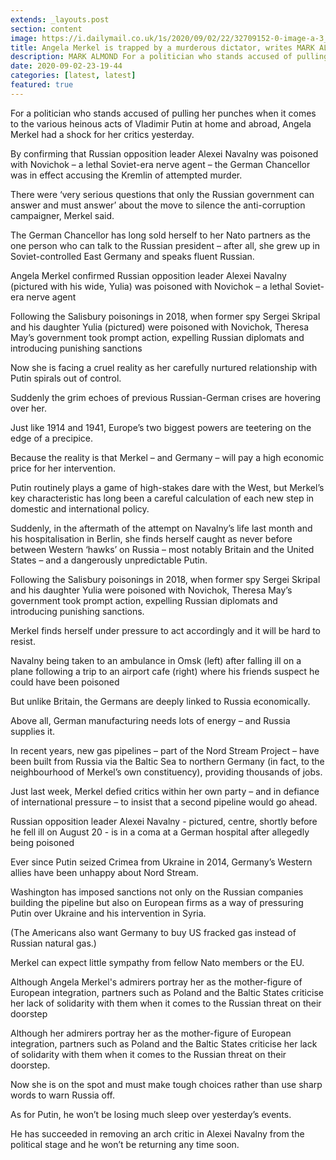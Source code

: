 ```yaml
---
extends: _layouts.post
section: content
image: https://i.dailymail.co.uk/1s/2020/09/02/22/32709152-0-image-a-3_1599083754811.jpg 
title: Angela Merkel is trapped by a murderous dictator, writes MARK ALMOND 
description: MARK ALMOND For a politician who stands accused of pulling her punches when it comes to the various acts of Putin at home and abroad, Angela Merkel had a shock for her critics yesterday. 
date: 2020-09-02-23-19-44 
categories: [latest, latest] 
featured: true 
--- 
```

For a politician who stands accused of pulling her punches when it comes to the various heinous acts of Vladimir Putin at home and abroad, Angela Merkel had a shock for her critics yesterday.

By confirming that Russian opposition leader Alexei Navalny was poisoned with Novichok – a lethal Soviet-era nerve agent – the German Chancellor was in effect accusing the Kremlin of attempted murder.

There were ‘very serious questions that only the Russian government can answer and must answer’ about the move to silence the anti-corruption campaigner, Merkel said.

The German Chancellor has long sold herself to her Nato partners as the one person who can talk to the Russian president – after all, she grew up in Soviet-controlled East Germany and speaks fluent Russian.

Angela Merkel confirmed Russian opposition leader Alexei Navalny (pictured with his wide, Yulia) was poisoned with Novichok – a lethal Soviet-era nerve agent

Following the Salisbury poisonings in 2018, when former spy Sergei Skripal and his daughter Yulia (pictured) were poisoned with Novichok, Theresa May’s government took prompt action, expelling Russian diplomats and introducing punishing sanctions

Now she is facing a cruel reality as her carefully nurtured relationship with Putin spirals out of control.

Suddenly the grim echoes of previous Russian-German crises are hovering over her. 

Just like 1914 and 1941, Europe’s two biggest powers are teetering on the edge of a precipice.

Because the reality is that Merkel – and Germany – will pay a high economic price for her intervention.

Putin routinely plays a game of high-stakes dare with the West, but Merkel’s key characteristic has long been a careful calculation of each new step in domestic and international policy.

Suddenly, in the aftermath of the attempt on Navalny’s life last month and his hospitalisation in Berlin, she finds herself caught as never before between Western ‘hawks’ on Russia – most notably Britain and the United States – and a dangerously unpredictable Putin.

Following the Salisbury poisonings in 2018, when former spy Sergei Skripal and his daughter Yulia were poisoned with Novichok, Theresa May’s government took prompt action, expelling Russian diplomats and introducing punishing sanctions.

Merkel finds herself under pressure to act accordingly and it will be hard to resist.

Navalny being taken to an ambulance in Omsk (left) after falling ill on a plane following a trip to an airport cafe (right) where his friends suspect he could have been poisoned 

But unlike Britain, the Germans are deeply linked to Russia economically. 

Above all, German manufacturing needs lots of energy – and Russia supplies it.

In recent years, new gas pipelines – part of the Nord Stream Project – have been built from Russia via the Baltic Sea to northern Germany (in fact, to the neighbourhood of Merkel’s own constituency), providing thousands of jobs.

Just last week, Merkel defied critics within her own party – and in defiance of international pressure – to insist that a second pipeline would go ahead.

Russian opposition leader Alexei Navalny - pictured, centre, shortly before he fell ill on August 20 - is in a coma at a German hospital after allegedly being poisoned  

Ever since Putin seized Crimea from Ukraine in 2014, Germany’s Western allies have been unhappy about Nord Stream.

Washington has imposed sanctions not only on the Russian companies building the pipeline but also on European firms as a way of pressuring Putin over Ukraine and his intervention in Syria. 

(The Americans also want Germany to buy US fracked gas instead of Russian natural gas.)

Merkel can expect little sympathy from fellow Nato members or the EU. 

Although Angela Merkel's admirers portray her as the mother-figure of European integration, partners such as Poland and the Baltic States criticise her lack of solidarity with them when it comes to the Russian threat on their doorstep 

Although her admirers portray her as the mother-figure of European integration, partners such as Poland and the Baltic States criticise her lack of solidarity with them when it comes to the Russian threat on their doorstep.

Now she is on the spot and must make tough choices rather than use sharp words to warn Russia off.

As for Putin, he won’t be losing much sleep over yesterday’s events.

He has succeeded in removing an arch critic in Alexei Navalny from the political stage and he won’t be returning any time soon.

